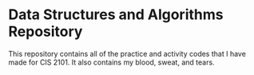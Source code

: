 # Data Structures and Algorithms Repository

This repository contains all of the practice and activity codes that I have made for CIS 2101. It also contains my blood, sweat, and tears.
